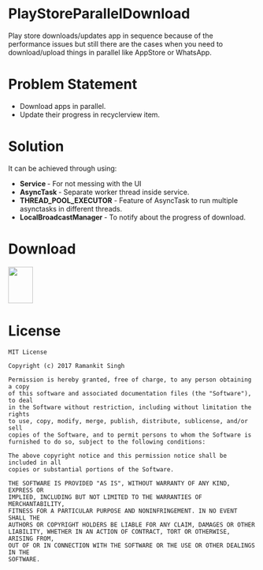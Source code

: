 # PlayStoreParallelDownload
Play store downloads/updates app in sequence because of the performance issues but still there are the cases when you need to download/upload things in parallel like AppStore or WhatsApp.

# Problem Statement
<ul>
<li>Download apps in parallel.</li>
<li>Update their progress in recyclerview item.</li>
</ul>

# Solution

It can be achieved through using:
<ul>
<li><b>Service </b> - For not messing with the UI</li>
<li><b>AsyncTask </b> - Separate worker thread inside service.</li>
<li><b>THREAD_POOL_EXECUTOR</b> - Feature of AsyncTask to run multiple asynctasks in different threads.</li>
<li><b>LocalBroadcastManager </b>- To notify about the progress of download.</li>
</ul>

# Download

<a href="https://raw.githubusercontent.com/webianks/PlayStoreParallelDownload/master/apk/app-debug.apk"><img src="https://github.com/webianks/HatkeMessenger/blob/master/screens/download.png" height="74" width="50"></a>

# License
```
MIT License

Copyright (c) 2017 Ramankit Singh

Permission is hereby granted, free of charge, to any person obtaining a copy
of this software and associated documentation files (the "Software"), to deal
in the Software without restriction, including without limitation the rights
to use, copy, modify, merge, publish, distribute, sublicense, and/or sell
copies of the Software, and to permit persons to whom the Software is
furnished to do so, subject to the following conditions:

The above copyright notice and this permission notice shall be included in all
copies or substantial portions of the Software.

THE SOFTWARE IS PROVIDED "AS IS", WITHOUT WARRANTY OF ANY KIND, EXPRESS OR
IMPLIED, INCLUDING BUT NOT LIMITED TO THE WARRANTIES OF MERCHANTABILITY,
FITNESS FOR A PARTICULAR PURPOSE AND NONINFRINGEMENT. IN NO EVENT SHALL THE
AUTHORS OR COPYRIGHT HOLDERS BE LIABLE FOR ANY CLAIM, DAMAGES OR OTHER
LIABILITY, WHETHER IN AN ACTION OF CONTRACT, TORT OR OTHERWISE, ARISING FROM,
OUT OF OR IN CONNECTION WITH THE SOFTWARE OR THE USE OR OTHER DEALINGS IN THE
SOFTWARE.
```
